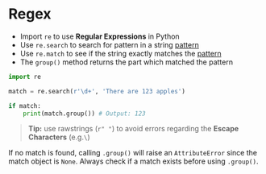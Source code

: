# Regex

- Import `re` to use **Regular Expressions** in Python
- Use `re.search` to search for pattern in a string [pattern](computer-science/docs/basics/regex.md) 
- Use `re.match` to see if the string exactly matches the [pattern](computer-science/docs/basics/regex.md)
- The `group()` method returns the part which matched the pattern  

```python
import re

match = re.search(r'\d+', 'There are 123 apples')

if match:
	print(match.group()) # Output: 123
```

> **Tip:** use rawstrings (`r" "`) to avoid errors regarding the **Escape Characters** (e.g.`\`) 

If no match is found, calling `.group()` will raise an `AttributeError` since the match object is `None`. Always check if a match exists before using `.group()`.

